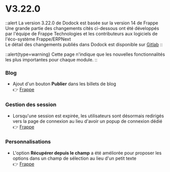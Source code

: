 # V3.22.0

::alert
La version 3.22.0 de Dodock est basée sur la version 14 de Frappe  
Une grande partie des changements cités ci-dessous ont été développés par l'équipe de Frappe Technologies et les contributeurs aux logiciels de l'éco-système Frappe/ERPNext  
Le détail des changements publiés dans Dodock est disponible sur [Gitlab](https://gitlab.com/dokos/dodock/-/releases/v3.22.0)
::

::alert{type=warning}
Cette page n'indique que les nouvelles fonctionnalités les plus importantes pour chaque module.
::

### Blog

- Ajout d'un bouton **Publier** dans les billets de blog  
:point_right: [Frappe](https://github.com/frappe/frappe/pull/20066)


### Gestion des session

- Lorsqu'une session est expirée, les utilisateurs sont désormais redirigés vers la page de connexion au lieu d'avoir un popup de connexion dédié  
:point_right: [Frappe](https://github.com/frappe/frappe/pull/20018)


### Personnalisations

- L'option **Récupérer depuis le champ** a été améliorée pour proposer les options dans un champ de sélection au lieu d'un petit texte  
:point_right: [Frappe](https://github.com/frappe/frappe/pull/20046)
